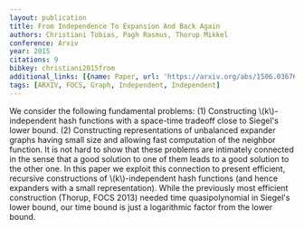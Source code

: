 ```yaml
---
layout: publication
title: From Independence To Expansion And Back Again
authors: Christiani Tobias, Pagh Rasmus, Thorup Mikkel
conference: Arxiv
year: 2015
citations: 9
bibkey: christiani2015from
additional_links: [{name: Paper, url: 'https://arxiv.org/abs/1506.03676'}]
tags: [ARXIV, FOCS, Graph, Independent, Independent]
---
```

We consider the following fundamental problems: (1) Constructing
\\(k\\)-independent hash functions with a space-time tradeoff close to Siegel's
lower bound. (2) Constructing representations of unbalanced expander graphs
having small size and allowing fast computation of the neighbor function. It is
not hard to show that these problems are intimately connected in the sense that
a good solution to one of them leads to a good solution to the other one. In
this paper we exploit this connection to present efficient, recursive
constructions of \\(k\\)-independent hash functions (and hence expanders with a
small representation). While the previously most efficient construction
(Thorup, FOCS 2013) needed time quasipolynomial in Siegel's lower bound, our
time bound is just a logarithmic factor from the lower bound.